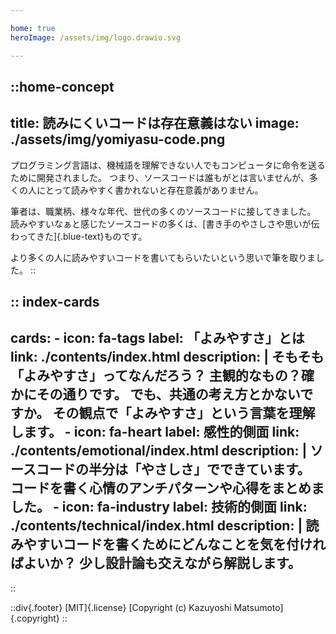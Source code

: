 ```yaml
---

home: true
heroImage: /assets/img/logo.drawio.svg

---
```


<!-- markdownlint-disable-file MD022 -->
<!-- markdownlint-disable-file MD026 -->
<!-- markdownlint-disable-file MD041 -->

::home-concept
---
title: 読みにくいコードは存在意義はない
image: ./assets/img/yomiyasu-code.png
---

プログラミング言語は、機械語を理解できない人でもコンピュータに命令を送るために開発されました。
つまり、ソースコードは誰もがとは言いませんが、多くの人にとって読みやすく書かれないと存在意義がありません。

筆者は、職業柄、様々な年代、世代の多くのソースコードに接してきました。
読みやすいなぁと感じたソースコードの多くは、[書き手のやさしさや思いが伝わってきた]{.blue-text}ものです。

より多くの人に読みやすいコードを書いてもらいたいという思いで筆を取りました。
::

:: index-cards
---
cards:
    - icon: fa-tags
      label: 「よみやすさ」とは
      link: ./contents/index.html
      description: |
        そもそも「よみやすさ」ってなんだろう？
        主観的なもの？確かにその通りです。
        でも、共通の考え方とかないですか。
        その観点で「よみやすさ」という言葉を理解します。
    - icon: fa-heart
      label: 感性的側面
      link: ./contents/emotional/index.html
      description: |
        ソースコードの半分は「やさしさ」でできています。
        コードを書く心情のアンチパターンや心得をまとめました。
    - icon: fa-industry
      label: 技術的側面
      link: ./contents/technical/index.html
      description: |
        読みやすいコードを書くためにどんなことを気を付ければよいか？
        少し設計論も交えながら解説します。
---
::

::div{.footer}
[MIT]{.license}
[Copyright (c) Kazuyoshi Matsumoto]{.copyright}
::

